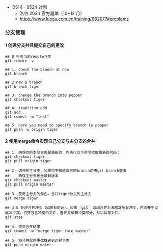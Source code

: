 
- 0514 - 0524 计划
    - 洛谷 2024 官方题单（10~12 月）
    - https://www.luogu.com.cn/training/692077#problems

### 分支管理

#### 1 创建分支并且提交自己的更改

```shell
## 0 检查当前remote仓库
git remote -v

## 1. check the branch at now 
git branch 

## 2.new a branch
git branch tiger

## 3. change the branch into pepper
git checkout tiger

## 4. tradition add
git add .
git commit -m "test"

## 5. here you need to specify branch is pepper
git push -u origin tiger 

```

####  2 使用merge命令实现自己分支与主分支的合并

```shell
## 1. 确保你的本地仓库是最新的，先执行以下命令拉取最新的代码：
git checkout tiger 
git pull origin tiger

## 2. 切换到主分支，如果你不知道自己的branch使用git branch查看
##    确保主分支也是最新版本
git checkout master
git pull origin master 

## 3. 使用主分支的角色，合并tiger分支到主分支
git merge tiger

## 3.0 处理合并冲突（如果有的话）。如果 `git` 自动合并无法解决所有冲突，你需要手动解决冲突。打开包含冲突的文件，查找并编辑冲突部分，然后保存文件。
git stas

## 4. 提交合并结果
git commit -m "merge tiger into master"

## 5. 将合并后的更改推送到远程仓库
git push origin mster

```

